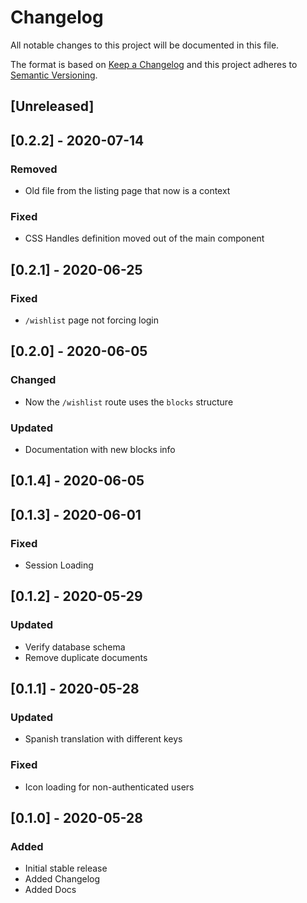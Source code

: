# Changelog

All notable changes to this project will be documented in this file.

The format is based on [Keep a Changelog](http://keepachangelog.com/en/1.0.0/)
and this project adheres to [Semantic Versioning](http://semver.org/spec/v2.0.0.html).

## [Unreleased]

## [0.2.2] - 2020-07-14

### Removed

- Old file from the listing page that now is a context

### Fixed

- CSS Handles definition moved out of the main component

## [0.2.1] - 2020-06-25

### Fixed

- `/wishlist` page not forcing login

## [0.2.0] - 2020-06-05

### Changed

- Now the `/wishlist` route uses the `blocks` structure

### Updated

- Documentation with new blocks info

## [0.1.4] - 2020-06-05

## [0.1.3] - 2020-06-01

### Fixed

- Session Loading

## [0.1.2] - 2020-05-29

### Updated

- Verify database schema
- Remove duplicate documents

## [0.1.1] - 2020-05-28

### Updated

- Spanish translation with different keys

### Fixed

- Icon loading for non-authenticated users

## [0.1.0] - 2020-05-28

### Added

- Initial stable release
- Added Changelog
- Added Docs
